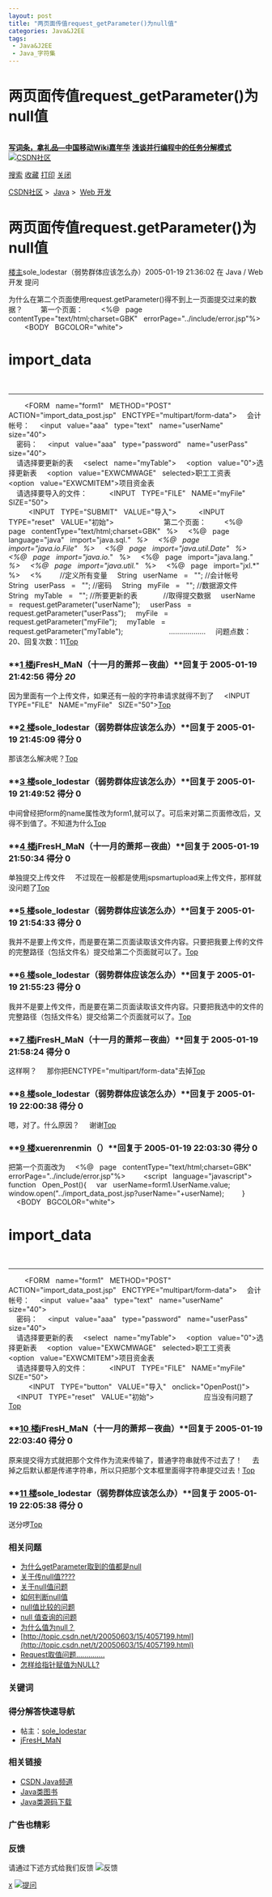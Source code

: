```yaml
---
layout: post
title: "两页面传值request_getParameter()为null值"
categories: Java&J2EE
tags: 
 - Java&J2EE
 - Java_字符集
--- 
```


# 两页面传值request_getParameter()为null值

![]()

[**写词条，拿礼品—中国移动Wiki嘉年华**](http://events.csdn.net/wiki/index.html) [**浅谈并行编程中的任务分解模式**](http://g.csdn.net/5085045) [![]()](http://g.csdn.net/5078710) [![CSDN社区]()](http://community.csdn.net/)

[搜索](http://topic.csdn.net/t/20050119/21/3739242.html#) [收藏]( "收藏到我的网摘中，并分享给我的朋友") [打印](http://topic.csdn.net/t/20050119/21/3739242.html#) [关闭](http://topic.csdn.net/t/20050119/21/3739242.html#)

[CSDN社区](http://community.csdn.net/) >  [Java](http://community.csdn.net/Expert/ForumsList.asp?typenum=1&roomid=54) >  [Web 开发](http://community.csdn.net/Expert/ForumList.asp?typenum=1&roomid=5409)
# 两页面传值request.getParameter()为null值

[楼主]()sole_lodestar（弱势群体应该怎么办）2005-01-19 21:36:02 在 Java / Web 开发 提问

为什么在第二个页面使用request.getParameter()得不到上一页面提交过来的数据？  
   
  第一个页面：  
   
  <%@   page   contentType="text/html;charset=GBK"   errorPage="../include/error.jsp"%>  
  <HTML>  
  <BODY   BGCOLOR="white">  
   
  <H1>import_data</H1>  
  <HR>  
   
  <FORM   name="form1"   METHOD="POST"   ACTION="import_data_post.jsp"   ENCTYPE="multipart/form-data">  
  会计帐号：  
  <input   value="aaa"   type="text"   name="userName"   size="40"><br>  
  密码：  
  <input   value="aaa"   type="password"   name="userPass"   size="40"><br>  
  请选择要更新的表  
  <select   name="myTable">  
  <option   value="0">选择更新表</option>  
  <option   value="EXWCMWAGE"   selected>职工工资表</option>  
  <option   value="EXWCMITEM">项目资金表</option>  
  </select><br>  
  请选择要导入的文件：  
        <INPUT   TYPE="FILE"   NAME="myFile"   SIZE="50"><BR>  
        <INPUT   TYPE="SUBMIT"   VALUE="导入">  
        <INPUT   TYPE="reset"   VALUE="初始">  
  </FORM>  
   
  </BODY>  
  </HTML>  
   
  第二个页面：  
   
  <%@   page   contentType="text/html;charset=GBK"   %>  
  <%@   page   language="java"   import="java.sql.*"   %>  
  <%@   page   import="java.io.File"   %>  
  <%@   page   import="java.util.Date"   %>  
  <%@   page   import="java.io.*"   %>  
  <%@   page   import="java.lang.*"   %>  
  <%@   page   import="java.util.*"   %>  
  <%@   page   import="jxl.*"   %>  
  <%      
  //定义所有变量  
  String   userName   =   ""; //会计帐号  
  String   userPass   =   ""; //密码  
  String   myFile   =   ""; //数据源文件  
  String   myTable   =   ""; //所要更新的表  
   
   
  //取得提交数据  
  userName   =   request.getParameter("userName");  
  userPass   =   request.getParameter("userPass");  
  myFile   =   request.getParameter("myFile");  
  myTable   =   request.getParameter("myTable");  
                    ………………  
  问题点数：20、回复次数：11[Top](http://topic.csdn.net/t/20050119/21/3739242.html#)

### **[1 楼]()jFresH_MaN（十一月的萧邦－夜曲）**回复于 2005-01-19 21:42:56 得分 *20*

因为里面有一个上传文件，如果还有一般的字符串请求就得不到了  
  <INPUT   TYPE="FILE"   NAME="myFile"   SIZE="50">[Top](http://topic.csdn.net/t/20050119/21/3739242.html#)

### **[2 楼]()sole_lodestar（弱势群体应该怎么办）**回复于 2005-01-19 21:45:09 得分 0

那该怎么解决呢？[Top](http://topic.csdn.net/t/20050119/21/3739242.html#)

### **[3 楼]()sole_lodestar（弱势群体应该怎么办）**回复于 2005-01-19 21:49:52 得分 0

中间曾经把form的name属性改为form1,就可以了。可后来对第二页面修改后，又得不到值了。不知道为什么[Top](http://topic.csdn.net/t/20050119/21/3739242.html#)

### **[4 楼]()jFresH_MaN（十一月的萧邦－夜曲）**回复于 2005-01-19 21:50:34 得分 0

单独提交上传文件  
  不过现在一般都是使用jspsmartupload来上传文件，那样就没问题了[Top](http://topic.csdn.net/t/20050119/21/3739242.html#)

### **[5 楼]()sole_lodestar（弱势群体应该怎么办）**回复于 2005-01-19 21:54:33 得分 0

我并不是要上传文件，而是要在第二页面读取该文件内容。只要把我要上传的文件的完整路径（包括文件名）提交给第二个页面就可以了。[Top](http://topic.csdn.net/t/20050119/21/3739242.html#)

### **[6 楼]()sole_lodestar（弱势群体应该怎么办）**回复于 2005-01-19 21:55:23 得分 0

我并不是要上传文件，而是要在第二页面读取该文件内容。只要把我选中的文件的完整路径（包括文件名）提交给第二个页面就可以了。[Top](http://topic.csdn.net/t/20050119/21/3739242.html#)

### **[7 楼]()jFresH_MaN（十一月的萧邦－夜曲）**回复于 2005-01-19 21:58:24 得分 0

这样啊？  
  那你把ENCTYPE="multipart/form-data"去掉[Top](http://topic.csdn.net/t/20050119/21/3739242.html#)

### **[8 楼]()sole_lodestar（弱势群体应该怎么办）**回复于 2005-01-19 22:00:38 得分 0

嗯，对了。什么原因？  
  谢谢[Top](http://topic.csdn.net/t/20050119/21/3739242.html#)

### **[9 楼]()xuerenrenmin（）**回复于 2005-01-19 22:03:30 得分 0

把第一个页面改为  
  <%@   page   contentType="text/html;charset=GBK"   errorPage="../include/error.jsp"%>  
  <HTML>  
  <script   language="javascript">  
  function   Open_Post(){  
  var   userName=form1.UserName.value;  
  window.open("../import_data_post.jsp?userName="+userName);  
   
  }  
   
  </script>  
  <BODY   BGCOLOR="white">  
   
  <H1>import_data</H1>  
  <HR>  
   
  <FORM   name="form1"   METHOD="POST"   ACTION="import_data_post.jsp"   ENCTYPE="multipart/form-data">  
  会计帐号：  
  <input   value="aaa"   type="text"   name="userName"   size="40"><br>  
  密码：  
  <input   value="aaa"   type="password"   name="userPass"   size="40"><br>  
  请选择要更新的表  
  <select   name="myTable">  
  <option   value="0">选择更新表</option>  
  <option   value="EXWCMWAGE"   selected>职工工资表</option>  
  <option   value="EXWCMITEM">项目资金表</option>  
  </select><br>  
  请选择要导入的文件：  
        <INPUT   TYPE="FILE"   NAME="myFile"   SIZE="50"><BR>  
        <INPUT   TYPE="button"   VALUE="导入"   onclick="OpenPost()">  
        <INPUT   TYPE="reset"   VALUE="初始">  
  </FORM>  
   
  </BODY>  
  </HTML>  
   
  应当没有问题了[Top](http://topic.csdn.net/t/20050119/21/3739242.html#)

### **[10 楼]()jFresH_MaN（十一月的萧邦－夜曲）**回复于 2005-01-19 22:03:40 得分 0

原来提交得方式就把那个文件作为流来传输了，普通字符串就传不过去了！  
  去掉之后默认都是传递字符串，所以只把那个文本框里面得字符串提交过去！[Top](http://topic.csdn.net/t/20050119/21/3739242.html#)

### **[11 楼]()sole_lodestar（弱势群体应该怎么办）**回复于 2005-01-19 22:05:38 得分 0

送分啰[Top](http://topic.csdn.net/t/20050119/21/3739242.html#)

### **相关问题**

* [为什么getParameter取到的值都是null](http://topic.csdn.net/t/20050724/12/4164362.html)
* [关于传null值????](http://topic.csdn.net/t/20050816/10/4211151.html)
* [关于null值问题](http://topic.csdn.net/t/20010228/16/76866.html)
* [如何判断null值](http://topic.csdn.net/t/20020705/14/852564.html)
* [null值比较的问题](http://topic.csdn.net/t/20050815/19/4210371.html)
* [null 值查询的问题](http://topic.csdn.net/t/20051209/18/4449644.html)
* [为什么值为null？](http://topic.csdn.net/t/20060318/16/4623353.html)
* [http://topic.csdn.net/t/20050603/15/4057199.html](http://topic.csdn.net/t/20050603/15/4057199.html)
* [Request取值问题..............](http://topic.csdn.net/t/20050220/16/3793439.html)
* [怎样给指针赋值为NULL?](http://topic.csdn.net/t/20011003/18/310852.html)

### 关键词

### 得分解答快速导航

* 帖主：[sole_lodestar](http://topic.csdn.net/t/20050119/21/3739242.html#Top)
* [jFresH_MaN](http://topic.csdn.net/t/20050119/21/3739242.html#r_27296656)

### 相关链接

* [CSDN Java频道](http://java.csdn.net/)
* [Java类图书](http://www.dearbook.com.cn/Book/SearchBook.aspx?sortid=4&sorttype=smallsort)
* [Java类源码下载](http://www.codechina.net/resource/sort.php/21)

### 广告也精彩

### 反馈

请通过下述方式给我们反馈
![反馈]()

[x]() [![提问]()](http://g.csdn.net/5060169)
